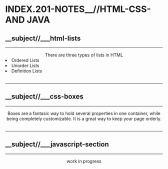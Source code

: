 # INDEX.201-NOTES__//HTML-CSS-AND JAVA

## __subject//___html-lists
 
<hr>

<center> There are three types of lists in HTML </center>

<li> Ordered Lists </Li>
<li> Unorder Lists </li>
<li> Definition Lists </li>

<br>
<hr>

## __subject//___css-boxes
 
<hr>

<center> Boxes are a fantasic way to hold several properties in one container, while being completely customizable. It is a great way to keep your page orderly. </center>

<br>
<hr>

## __subject//___javascript-section
 
<hr>

<center> work in progress </center>
